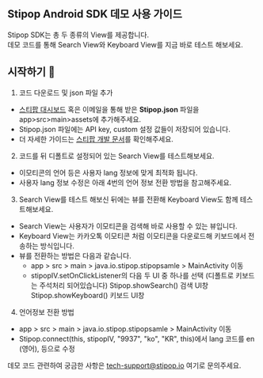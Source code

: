 ## Stipop Android SDK 데모 사용 가이드

Stipop SDK는 총 두 종류의 View를 제공합니다.  
데모 코드를 통해 Search View와 Keyboard View를 지금 바로 테스트 해보세요.
<br/>

## 시작하기 :rocket:  

1. 코드 다운로드 및 json 파일 추가
  - <a href="https://dashboard.stipop.io/" target="_blank">스티팝 대시보드</a> 혹은 이메일을 통해 받은 **Stipop.json** 파일을 app>src>main>assets에 추가해주세요.
  - Stipop.json 파일에는 API key, custom 설정 값들이 저장되어 있습니다.
  - 더 자세한 가이드는 <a href="https://docs.stipop.io/en/sdk/android/get-started/quick-start/" target="_blank">스티팝 개발 문서</a>를 확인해주세요.

2. 코드를 뒤 디폴트로 설정되어 있는 Search View를 테스트해보세요.
  - 이모티콘의 언어 등은 사용자 lang 정보에 맞게 최적화 됩니다.
  - 사용자 lang 정보 수정은 아래 4번의 언어 정보 전환 방법을 참고해주세요.

3. Search View를 테스트 해보신 뒤에는 뷰를 전환해 Keyboard View도 함께 테스트해보세요.
  - Search View는 사용자가 이모티콘을 검색해 바로 사용할 수 있는 뷰입니다.
  - Keyboard View는 카카오톡 이모티콘 처럼 이모티콘을 다운로드해 키보드에서 전송하는 방식입니다.
  - 뷰를 전환하는 방법은 다음과 같습니다.
     - app > src > main > java.io.stipop.stipopsamle > MainActivity 이동
     - stipopIV.setOnClickListener의 다음 두 UI 중 하나를 선택 (디폴트로 키보드는 주석처리 되어있습니다)
          Stipop.showSearch() 검색 UI창
          Stipop.showKeyboard() 키보드 UI창

4. 언어정보 전환 방법
  - app > src > main > java.io.stipop.stipopsamle > MainActivity 이동
  - Stipop.connect(this, stipopIV, "9937", "ko", "KR", this)에서 lang 코드를 en (영어), 등으로 수정


데모 코드 관련하여 궁금한 사항은 tech-support@stipop.io 여기로 문의주세요.

